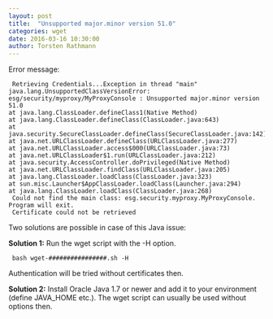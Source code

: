 ```yaml
---
layout: post
title:  "Unsupported major.minor version 51.0"
categories: wget
date: 2016-03-16 10:30:00
author: Torsten Rathmann
---
```


Error message:

     Retrieving Credentials...Exception in thread "main" java.lang.UnsupportedClassVersionError: esg/security/myproxy/MyProxyConsole : Unsupported major.minor version 51.0
	at java.lang.ClassLoader.defineClass1(Native Method)
	at java.lang.ClassLoader.defineClass(ClassLoader.java:643)
	at java.security.SecureClassLoader.defineClass(SecureClassLoader.java:142)
	at java.net.URLClassLoader.defineClass(URLClassLoader.java:277)
	at java.net.URLClassLoader.access$000(URLClassLoader.java:73)
	at java.net.URLClassLoader$1.run(URLClassLoader.java:212)
	at java.security.AccessController.doPrivileged(Native Method)
	at java.net.URLClassLoader.findClass(URLClassLoader.java:205)
	at java.lang.ClassLoader.loadClass(ClassLoader.java:323)
	at sun.misc.Launcher$AppClassLoader.loadClass(Launcher.java:294)
	at java.lang.ClassLoader.loadClass(ClassLoader.java:268)
     Could not find the main class: esg.security.myproxy.MyProxyConsole. Program will exit.
     Certificate could not be retrieved

Two solutions are possible in case of this Java issue:

**Solution 1:** Run the wget script with the -H option.

     bash wget-################.sh -H

Authentication will be tried without certificates then.

**Solution 2:** Install Oracle Java 1.7 or newer and add it to your environment (define JAVA_HOME etc.). The wget script can usually be used without options then.

